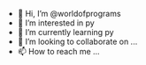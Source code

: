 - 👋 Hi, I’m @worldofprograms
- 👀 I’m interested in py
- 🌱 I’m currently learning py
- 💞️ I’m looking to collaborate on ...
- 📫 How to reach me ...

<!---
worldofprograms/worldofprograms is a ✨ special ✨ repository because its `README.md` (this file) appears on your GitHub profile.
You can click the Preview link to take a look at your changes.
--->
